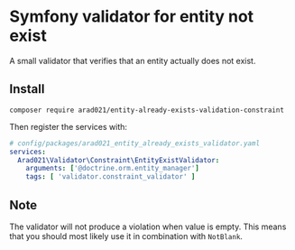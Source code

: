 # Symfony validator for entity not exist

A small validator that verifies that an entity actually does not exist.

## Install

```console
composer require arad021/entity-already-exists-validation-constraint

```

Then register the services with:

```yaml
# config/packages/arad021_entity_already_exists_validator.yaml
services:
  Arad021\Validator\Constraint\EntityExistValidator:
    arguments: ['@doctrine.orm.entity_manager']
    tags: [ 'validator.constraint_validator' ]
```

## Note

The validator will not produce a violation when value is empty. This means that you should most likely use it in
combination with `NotBlank`. 
